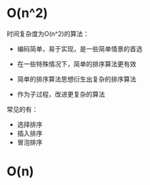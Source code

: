 # O(n^2)

时间复杂度为O(n^2)的算法：

* 编码简单，易于实现，是一些简单情景的首选

* 在一些特殊情况下，简单的排序算法更有效

* 简单的排序算法思想衍生出复杂的排序算法

* 作为子过程，改进更复杂的算法

常见的有：

* 选择排序
* 插入排序
* 冒泡排序



# O(n)

